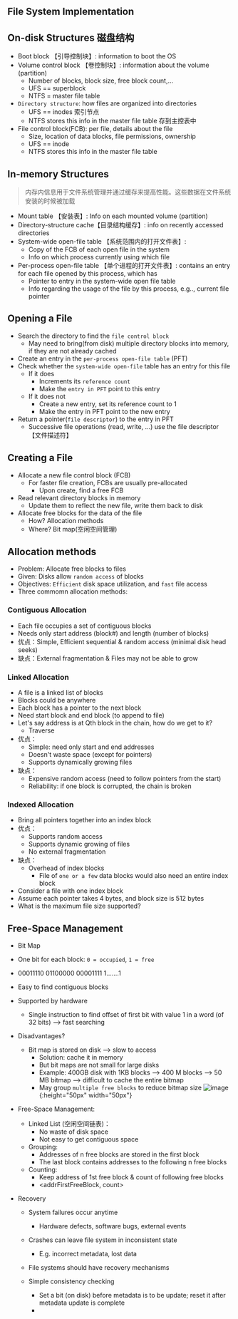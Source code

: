 ## File System Implementation 

## On-disk Structures 磁盘结构
* Boot block 【引导控制块】: information to boot the OS
* Volume control block 【卷控制块】: information about the volume (partition)
  * Number of blocks, block size, free block count,...
  * UFS == superblock
  * NTFS = master file table
* `Directory structure`: how files are organized into directories
  * UFS == inodes 索引节点
  * NTFS stores this info in the master file table 存到主控表中
* File control block(FCB): per file, details about the file
  * Size, location of data blocks, file permissions, ownership
  * UFS == inode
  * NTFS stores this info in the master file table
  
## In-memory Structures
> 内存内信息用于文件系统管理并通过缓存来提高性能。这些数据在文件系统安装的时候被加载
* Mount table 【安装表】: Info on each mounted volume (partition)
* Directory-structure cache【目录结构缓存】: info on recently accessed directories
* System-wide open-file table 【系统范围内的打开文件表】:
  * Copy of the FCB of each open file in the system
  * Info on which process currently using which file
* Per-process open-file table 【单个进程的打开文件表】: contains an entry for each file opened by this process, which has
  * Pointer to entry in the system-wide open file table
  * Info regarding the usage of the file by this process, e.g.., current file pointer

## Opening a File
* Search the directory to find the `file control block`
  * May need to bring(from disk) multiple directory blocks into memory, if they are not already cached
* Create an entry in the `per-process open-file table` (PFT)
* Check whether the `system-wide open-file` table has an entry for this file
  * If it does
    * Increments its `reference count`
    * Make the `entry in PFT` point to this entry
  * If it does not
    * Create a new entry, set its reference count to 1
    * Make the entry in PFT point to the new entry
* Return a pointer(`file descriptor`) to the entry in PFT
  * Successive file operations (read, write, ...) use the file descriptor 【文件描述符】
  
## Creating a File
* Allocate a new file control block (FCB)
  * For faster file creation, FCBs are usually pre-allocated
    * Upon create, find a free FCB
* Read relevant directory blocks in memory
  * Update them to reflect the new file, write them back to disk
* Allocate free blocks for the data of the file
  * How? Allocation methods
  * Where? Bit map(空闲空间管理)

## Allocation methods
* Problem: Allocate free blocks to files
* Given: Disks allow `random access` of blocks
* Objectives: `Efficient` disk space utilization, and `fast` file access
* Three commomn allocation methods:

### Contiguous Allocation
* Each file occupies a set of contiguous blocks
* Needs only start address (block#) and length (number of blocks)
* 优点：Simple, Efficient sequential & random access (minimal disk head seeks)
* 缺点：External fragmentation & Files may not be able to grow

### Linked Allocation
* A file is a linked list of blocks
* Blocks could be anywhere
* Each block has a pointer to the next block
* Need start block and end block (to append to file)
* Let's say address is at Qth block in the chain, how do we get to it?
  * Traverse
* 优点：
  * Simple: need only start and end addresses
  * Doesn't waste space (except for pointers)
  * Supports dynamically growing files
* 缺点：
  * Expensive random access (need to follow pointers from the start)
  * Reliability: if one block is corrupted, the chain is broken
  
### Indexed Allocation
* Bring all pointers together into an index block
* 优点：
  * Supports random access
  * Supports dynamic growing of files
  * No external fragmentation
* 缺点：
  * Overhead of index blocks
    * File of `one or a few` data blocks would also need an entire index block
* Consider a file with one index block
* Assume each pointer takes 4 bytes, and block size is 512 bytes
* What is the maximum file size supported?


## Free-Space Management
* Bit Map
 * One bit for each block: `0 = occupied`, `1 = free`
 * 00011110 01100000 00001111 1.......1
 * Easy to find contiguous blocks
 * Supported by hardware
   * Single instruction to find offset of first bit with value 1 in a word (of 32 bits) --> fast searching
 * Disadvantages?
   * Bit map is stored on disk --> slow to access
     * Solution: cache it in memory
     * But bit maps are not small for large disks
     * Example: 400GB disk with 1KB blocks --> 400 M blocks
                --> 50 MB bitmap --> difficult to cache the entire bitmap
     * May group `multiple free blocks` to reduce bitmap size
 ![image](https://github.com/yiyangd/BookNotes/blob/master/OS_Concepts/img/12_10.jpg){:height="50px" width="50px"}
* Free-Space Management:
  * Linked List (空闲空间链表)：
    * No waste of disk space
    * Not easy to get contiguous space
  * Grouping:
    * Addresses of n free blocks are stored in the first block
    * The last block contains addresses to the following n free blocks
  * Counting:
    * Keep address of 1st free block & count of following free blocks
    * <addrFirstFreeBlock, count>
    
* Recovery
  * System failures occur anytime
    * Hardware defects, software bugs, external events
  * Crashes can leave file system in inconsistent state
    * E.g. incorrect metadata, lost data
  * File systems should have recovery mechanisms
  
  * Simple consistency checking
    * Set a bit (on disk) before metadata is to be update; reset it after metadata update is complete
    * 
